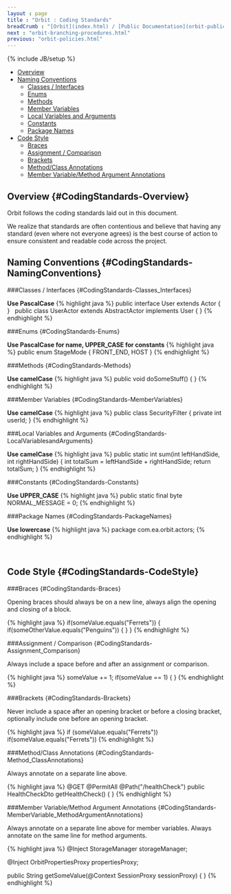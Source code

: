 ```yaml
---
layout : page
title : "Orbit : Coding Standards"
breadCrumb : "[Orbit](index.html) / [Public Documentation](orbit-public-documentation.html) / [Policies](orbit-policies.html)"
next : "orbit-branching-procedures.html"
previous: "orbit-policies.html"
---
```

{% include JB/setup %}



-  [Overview](#CodingStandards-Overview)
-  [Naming Conventions](#CodingStandards-NamingConventions)
    -  [Classes / Interfaces](#CodingStandards-Classes_Interfaces)
    -  [Enums](#CodingStandards-Enums)
    -  [Methods](#CodingStandards-Methods)
    -  [Member Variables](#CodingStandards-MemberVariables)
    -  [Local Variables and Arguments](#CodingStandards-LocalVariablesandArguments)
    -  [Constants](#CodingStandards-Constants)
    -  [Package Names](#CodingStandards-PackageNames)
-  [Code Style](#CodingStandards-CodeStyle)
    -  [Braces](#CodingStandards-Braces)
    -  [Assignment / Comparison](#CodingStandards-Assignment_Comparison)
    -  [Brackets](#CodingStandards-Brackets)
    -  [Method/Class Annotations](#CodingStandards-Method_ClassAnnotations)
    -  [Member Variable/Method Argument Annotations](#CodingStandards-MemberVariable_MethodArgumentAnnotations)



Overview {#CodingStandards-Overview}
----------


Orbit follows the coding standards laid out in this document.


We realize that standards are often contentious and believe that having any standard (even where not everyone agrees) is the best course of action to ensure consistent and readable code across the project.


Naming Conventions {#CodingStandards-NamingConventions}
----------


###Classes / Interfaces {#CodingStandards-Classes_Interfaces}

**Use PascalCase** 
{% highlight java %}
public interface User extends Actor
{
}
 
public class UserActor extends AbstractActor implements User
{
}
{% endhighlight %}

###Enums {#CodingStandards-Enums}

**Use PascalCase for name, UPPER_CASE for constants** 
{% highlight java %}
public enum StageMode
{
    FRONT_END, 
    HOST
}
{% endhighlight %}

###Methods {#CodingStandards-Methods}

**Use camelCase** 
{% highlight java %}
public void doSomeStuff()
{
}
{% endhighlight %}

###Member Variables {#CodingStandards-MemberVariables}

**Use camelCase** 
{% highlight java %}
public class SecurityFilter
{
    private int userId;
}
{% endhighlight %}

###Local Variables and Arguments {#CodingStandards-LocalVariablesandArguments}

**Use camelCase** 
{% highlight java %}
public static int sum(int leftHandSide, int rightHandSide)
{
    int totalSum = leftHandSide + rightHandSide;
    return totalSum;
}
{% endhighlight %}

###Constants {#CodingStandards-Constants}

**Use UPPER_CASE** 
{% highlight java %}
public static final byte NORMAL_MESSAGE = 0;
{% endhighlight %}

###Package Names {#CodingStandards-PackageNames}

**Use lowercase** 
{% highlight java %}
package com.ea.orbit.actors;
{% endhighlight %}

 


Code Style {#CodingStandards-CodeStyle}
----------


###Braces {#CodingStandards-Braces}


Opening braces should always be on a new line, always align the opening and closing of a block.


{% highlight java %}
if(someValue.equals("Ferrets"))
{
    if(someOtherValue.equals("Penguins"))
    {
    }
}
{% endhighlight %}

###Assignment / Comparison {#CodingStandards-Assignment_Comparison}


Always include a space before and after an assignment or comparison.


{% highlight java %}
someValue += 1;
if(someValue == 1)
{
}
{% endhighlight %}

###Brackets {#CodingStandards-Brackets}


Never include a space after an opening bracket or before a closing bracket, optionally include one before an opening bracket.


{% highlight java %}
if (someValue.equals("Ferrets"))
if(someValue.equals("Ferrets"))
{% endhighlight %}

###Method/Class Annotations {#CodingStandards-Method_ClassAnnotations}


Always annotate on a separate line above.


{% highlight java %}
@GET 
@PermitAll 
@Path("/healthCheck")
public HealthCheckDto getHealthCheck()
{
}
{% endhighlight %}

###Member Variable/Method Argument Annotations {#CodingStandards-MemberVariable_MethodArgumentAnnotations}


Always annotate on a separate line above for member variables. Always annotate on the same line for method arguments.


{% highlight java %}
@Inject
StorageManager storageManager;
 
@Inject 
OrbitPropertiesProxy propertiesProxy;
 
public String getSomeValue(@Context SessionProxy sessionProxy)
{
}
{% endhighlight %}


